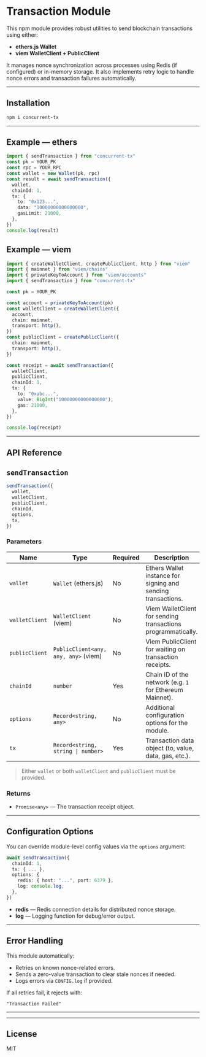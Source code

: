 # Transaction Module

This npm module provides robust utilities to send blockchain transactions using either:

- **ethers.js Wallet**
- **viem WalletClient + PublicClient**

It manages nonce synchronization across processes using Redis (if configured) or in-memory storage. It also implements retry logic to handle nonce errors and transaction failures automatically.

---

## Installation

```bash
npm i concurrent-tx
```

---

## Example — ethers

```ts
import { sendTransaction } from "concurrent-tx"
const pk = YOUR_PK
const rpc = YOUR_RPC
const wallet = new Wallet(pk, rpc)
const result = await sendTransaction({
  wallet,
  chainId: 1,
  tx: {
    to: "0x123...",
    data: "10000000000000000",
    gasLimit: 21000,
  },
})
console.log(result)
```

## Example — viem

```ts
import { createWalletClient, createPublicClient, http } from "viem"
import { mainnet } from "viem/chains"
import { privateKeyToAccount } from "viem/accounts"
import { sendTransaction } from "concurrent-tx"

const pk = YOUR_PK

const account = privateKeyToAccount(pk)
const walletClient = createWalletClient({
  account,
  chain: mainnet,
  transport: http(),
})
const publicClient = createPublicClient({
  chain: mainnet,
  transport: http(),
})

const receipt = await sendTransaction({
  walletClient,
  publicClient,
  chainId: 1,
  tx: {
    to: "0xabc...",
    value: BigInt("10000000000000000"),
    gas: 21000,
  },
})

console.log(receipt)
```

---

## API Reference

## `sendTransaction`

```ts
sendTransaction({
  wallet,
  walletClient,
  publicClient,
  chainId,
  options,
  tx,
})
```

### Parameters

| Name           | Type                                 | Required | Description                                                  |
| -------------- | ------------------------------------ | -------- | ------------------------------------------------------------ |
| `wallet`       | `Wallet` (ethers.js)                 | No       | Ethers Wallet instance for signing and sending transactions. |
| `walletClient` | `WalletClient` (viem)                | No       | Viem WalletClient for sending transactions programmatically. |
| `publicClient` | `PublicClient<any, any, any>` (viem) | No       | Viem PublicClient for waiting on transaction receipts.       |
| `chainId`      | `number`                             | Yes      | Chain ID of the network (e.g. `1` for Ethereum Mainnet).     |
| `options`      | `Record<string, any>`                | No       | Additional configuration options for the module.             |
| `tx`           | `Record<string, string \| number>`   | Yes      | Transaction data object (to, value, data, gas, etc.).        |

> Either `wallet` or both `walletClient` and `publicClient` must be provided.

### Returns

- `Promise<any>` — The transaction receipt object.

---

## Configuration Options

You can override module-level config values via the `options` argument:

```ts
await sendTransaction({
  chainId: 1,
  tx: { ... },
  options: {
    redis: { host: "...", port: 6379 },
    log: console.log,
  },
})
```

- **redis** — Redis connection details for distributed nonce storage.
- **log** — Logging function for debug/error output.

---

## Error Handling

This module automatically:

- Retries on known nonce-related errors.
- Sends a zero-value transaction to clear stale nonces if needed.
- Logs errors via `CONFIG.log` if provided.

If all retries fail, it rejects with:

```
"Transaction Failed"
```

---

---

## License

MIT
